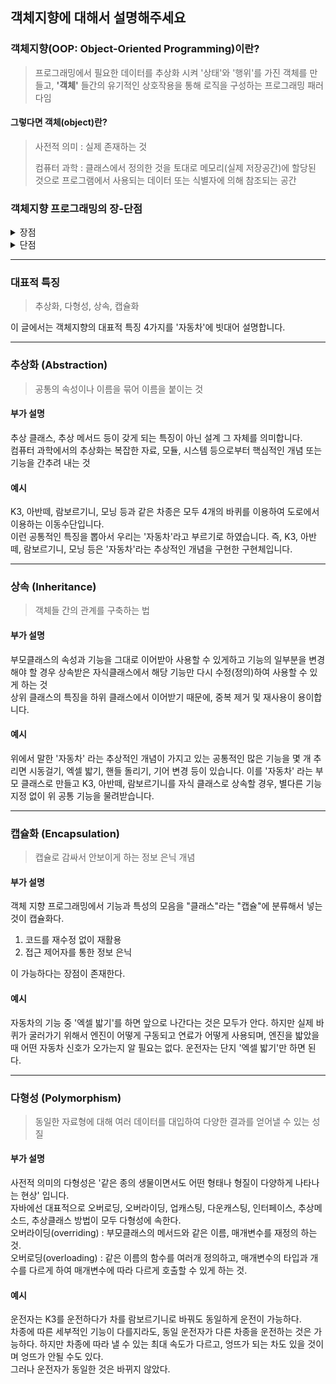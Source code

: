 ## 객체지향에 대해서 설명해주세요

### 객체지향(OOP: Object-Oriented Programming)이란?
> 프로그래밍에서 필요한 데이터를 추상화 시켜 '상태'와 '행위'를 가진 객체를 만들고,
> <strong>'객체'</strong> 들간의 유기적인 상호작용을 통해 로직을 구성하는 프로그래밍 패러다임
 
#### 그렇다면 객체(object)란?
>  사전적 의미 : 실제 존재하는 것
> 
> 컴퓨터 과학 : 클래스에서 정의한 것을 토대로 메모리(실제 저장공간)에 할당된 것으로 프로그램에서 사용되는 데이터 또는 식별자에 의해 참조되는 공간
 
### 객체지향 프로그래밍의 장-단점
<details>
    <summary>장점</summary>
        <div markdown="1">
            1. 코드 재사용성 <br>
            &nbsp;클래스를 가져와 사용이 가능하며, 상속을 통한 확장이 가능하다.<br>
            2. 유지 보수 <br>
            &nbsp; 코드를 수정 및 변경할 시, 수정/변경 해야할 부분이 클래스 내부에<br>
            &nbsp; 멤버 변수 혹은 메서드로 존재하기 때문에 해당 부분만 수정하면 된다.<br>
            3. 모듈 분리 <br>
            &nbsp; 대형 프로젝트 등을 진행할 때, 클래스 단위로 모듈화가 가능하여 업무 분담이 쉽다.
        </div>
</details>
<details>
    <summary>단점</summary>
        <div markdown="1">
            1. 설계에 많은 시간이 소요된다. <br>
            2. 객체가 많아짐에 따라 용량이 많이 커진다. <br>
            3. 절차 지향에 비해 상대적으로 처리 속도가 느리다.<br>
        </div>
</details>

---
### 대표적 특징
> 추상화, 다형성, 상속, 캡슐화

이 글에서는 객체지향의 대표적 특징 4가지를 '자동차'에 빗대어 설명합니다.

---
### 추상화 (Abstraction)

> 공통의 속성이나 이름을 묶어 이름을 붙이는 것

#### 부가 설명
추상 클래스, 추상 메서드 등이 갖게 되는 특징이 아닌 설계 그 자체를 의미합니다.<br>
컴퓨터 과학에서의 추상화는 복잡한 자료, 모듈, 시스템 등으로부터 핵심적인 개념 또는 기능을 간추려 내는 것

#### 예시
K3, 아반떼, 람보르기니, 모닝 등과 같은 차종은 모두 4개의 바퀴를 이용하여 도로에서 이용하는 이동수단입니다.<br>
이런 공통적인 특징을 뽑아서 우리는 '자동차'라고 부르기로 하였습니다.
즉, K3, 아반떼, 람보르기니, 모닝 등은 '자동차'라는 추상적인 개념을 구현한 구현체입니다.

---
### 상속 (Inheritance)

> 객체들 간의 관계를 구축하는 법

#### 부가 설명
부모클래스의 속성과 기능을 그대로 이어받아 사용할 수 있게하고 기능의 일부분을 변경해야 할 경우 상속받은 자식클래스에서 해당 기능만 다시 수정(정의)하여 사용할 수 있게 하는 것 <br>
상위 클래스의 특징을 하위 클래스에서 이어받기 때문에, 중복 제거 및 재사용이 용이합니다.

#### 예시
위에서 말한 '자동차' 라는 추상적인 개념이 가지고 있는 공통적인 많은 기능을 몇 개 추리면
시동걸기, 엑셀 밟기, 핸들 돌리기, 기어 변경 등이 있습니다.
이를 '자동차' 라는 부모 클래스로 만들고 K3, 아반떼, 람보르기니를 자식 클래스로 상속할 경우,
별다른 기능 지정 없이 위 공통 기능을 물려받습니다.

---
### 캡슐화 (Encapsulation)

> 캡슐로 감싸서 안보이게 하는 정보 은닉 개념

#### 부가 설명
객체 지향 프로그래밍에서 기능과 특성의 모음을 "클래스"라는 "캡슐"에 분류해서 넣는것이 캡슐화다.<br>
1. 코드를 재수정 없이 재활용
2. 접근 제어자를 통한 정보 은닉

이 가능하다는 장점이 존재한다.

#### 예시
자동차의 기능 중 '엑셀 밟기'를 하면 앞으로 나간다는 것은 모두가 안다.
하지만 실제 바퀴가 굴러가기 위해서 엔진이 어떻게 구동되고 연료가 어떻게 사용되며, 엔진을 밟았을 때 어떤 자동차 신호가 오가는지
알 필요는 없다. 운전자는 단지 '엑셀 밟기'만 하면 된다.

---
### 다형성 (Polymorphism)

> 동일한 자료형에 대해 여러 데이터를 대입하여 다양한 결과를 얻어낼 수 있는 성질

#### 부가 설명
사전적 의미의 다형성은 '같은 종의 생물이면서도 어떤 형태나 형질이 다양하게 나타나는 현상' 입니다.<br>
자바에선 대표적으로 오버로딩, 오버라이딩, 업캐스팅, 다운캐스팅, 인터페이스, 추상메소드, 추상클래스 방법이 모두 다형성에 속한다.<br>
오버라이딩(overriding) : 부모클래스의 메서드와 같은 이름, 매개변수를 재정의 하는것.<br>
오버로딩(overloading) : 같은 이름의 함수를 여러개 정의하고, 매개변수의 타입과 개수를 다르게 하여 매개변수에 따라 다르게 호출할 수 있게 하는 것.

#### 예시
운전자는 K3를 운전하다가 차를 람보르기니로 바꿔도 동일하게 운전이 가능하다. <br>
차종에 따른 세부적인 기능이 다를지라도, 동일 운전자가 다른 차종을 운전하는 것은 가능하다.
하지만 차종에 따라 낼 수 있는 최대 속도가 다르고, 엉뜨가 되는 차도 있을 것이며 엉뜨가 안될 수도 있다.<br>
그러나 운전자가 동일한 것은 바뀌지 않았다.